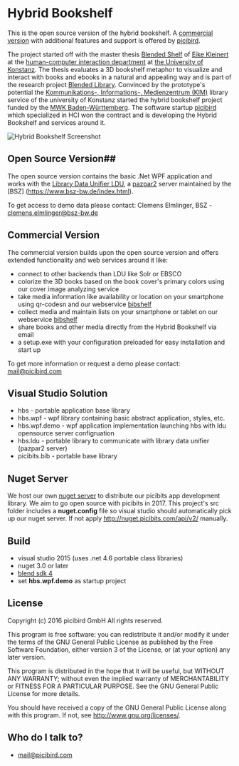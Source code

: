 # Hybrid Bookshelf #

This is the open source version of the hybrid bookshelf. A [commercial version](http://www.hybridbookshelf.de/#welcome) with additional features and support is offered by [picibird](http://www.picibird.com). 

The project started off with the master thesis [Blended Shelf](http://zenodo.org/record/17947#.V0QpQZGLRaQ) of [Eike Kleinert](http://www.eikekleiner.de/) at the [human-computer interaction department](http://hci.uni-konstanz.de/) at [the University of Konstanz](https://www.uni-konstanz.de/). The thesis evaluates a 3D bookshelf metaphor to visualize and interact with books and ebooks in a natural and appealing way and is part of the research project [Blended Library](http://hci.uni-konstanz.de/index.php?a=research&b=projects&c=8609071). Convinced by the prototype's potential the [Kommunikations-, Informations-, Medienzentrum (KIM)](https://www.kim.uni-konstanz.de/) library service of the university of Konstanz started the hybrid bookshelf project funded by the [MWK Baden-Württemberg](https://mwk.baden-wuerttemberg.de/de/ministerium/). The   software startup [picibird](http://www.picibird.com/) which specialized in HCI won the contract and is developing the Hybrid Bookshelf and services around it.

![Hybrid Bookshelf Screenshot](/images/screenshot.png)

## Open Source Version##

The open source version contains the basic .Net WPF application and works with the [Library Data Unifier LDU](https://github.com/BSZBW/ldu), a [pazpar2](http://www.indexdata.com/pazpar2) server maintained by the [BSZ] (https://www.bsz-bw.de/index.html).

To get access to demo data please contact: Clemens Elmlinger, BSZ - clemens.elmlinger@bsz-bw.de

##  Commercial Version ##

The commercial version builds upon the open source version and offers extended functionality and web services around it like:
* connect to other backends than LDU like Solr or EBSCO
* colorize the 3D books based on the book cover's primary colors using our cover image analyzing service
* take media information like availability or location on your smartphone using qr-codesn and our webservice [bibshelf](http://kn.bibshelf.de/#/dashboard)
* collect media and maintain lists on your smartphone or tablet on our webservice [bibshelf](http://kn.bibshelf.de/#/dashboard)
* share books and other media directly from the Hybrid Bookshelf via email
* a setup.exe with your configuration preloaded for easy installation and start up

To get more information or request a demo please contact: mail@picibird.com

## Visual Studio Solution ##

* hbs - portable application base library
* hbs.wpf - wpf library containing basic abstract application, styles, etc.
* hbs.wpf.demo - wpf application implementation launching hbs with ldu opensource server configruation
* hbs.ldu - portable library to communicate with library data unifier (pazpar2 server)
* picibits.bib - portable base library

## Nuget Server

We host our own [nuget server](http://nuget.picibits.com/api/v2/) to distribute our picibits app development library. We aim to go open source with picibits in 2017. This project's src folder includes a **nuget.config** file so visual studio should automatically pick up our nuget server. If not apply http://nuget.picibits.com/api/v2/ manually.

## Build ##

* visual studio 2015 (uses .net 4.6 portable class libraries)
* nuget 3.0 or later
* [blend sdk 4](https://www.microsoft.com/de-de/download/details.aspx?id=10801)
* set **hbs.wpf.demo** as startup project

## License ##

Copyright (c) 2016 picibird GmbH
All rights reserved.

This program is free software: you can redistribute it and/or modify
it under the terms of the GNU General Public License as published by
the Free Software Foundation, either version 3 of the License, or
(at your option) any later version.

This program is distributed in the hope that it will be useful,
but WITHOUT ANY WARRANTY; without even the implied warranty of
MERCHANTABILITY or FITNESS FOR A PARTICULAR PURPOSE.  See the
GNU General Public License for more details.

You should have received a copy of the GNU General Public License
along with this program.  If not, see <http://www.gnu.org/licenses/>.

## Who do I talk to? ##

* mail@picibird.com
